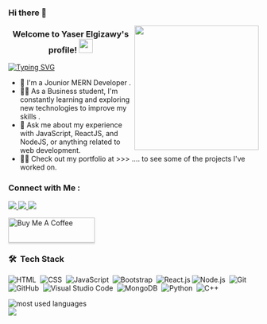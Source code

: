 ### Hi there 👋


<img width="250" align="right" src="https://c.tenor.com/_DOBjnGspYAAAAAM/code-coding.gif">

<h3 align="center">
  Welcome to Yaser Elgizawy's profile!
  <img src="https://media.giphy.com/media/hvRJCLFzcasrR4ia7z/giphy.gif" width="28">
</h3>

<!-- Typing SVG by DenverCoder1 - https://github.com/DenverCoder1/readme-typing-svg -->
[![Typing SVG](https://readme-typing-svg.demolab.com?font=Fira+Code&weight=500&pause=750&color=800080&center=true&vCenter=true&random=true&width=430&height=55&lines=++MERN+Developer;++Passionate+in+Programming+%F0%9F%91%93;++Always+learning+new+things+%F0%9F%90%B1%E2%80%8D%F0%9F%91%A4)](https://git.io/typing-svg)

- 🏢 I'm a Jounior MERN Developer .
- 👨‍💻 As a Business student, I'm constantly learning and exploring new technologies to improve my skills .
- 💬 Ask me about my experience with JavaScript, ReactJS, and NodeJS, or anything related to web development.
- 👨‍💻 Check out my portfolio at >>> .... to see some of the projects I've worked on.


### Connect with Me :

<a href="https://linkedin.com/in/yaserelgizawy" target="_blank">
  <img src="https://img.shields.io/badge/-Yaser%20Elgizawy-0077B5?style=for-the-badge&logo=Linkedin&logoColor=white" />
</a>
<a href="https://t.me/YaserElgizawy" target="_blank">
  <img src="https://img.shields.io/badge/-Yaser%20Elgizawy-0088cc?style=for-the-badge&logo=Telegram&logoColor=white" />
</a>
<a href="https://facebook.com/YaserElgizawy" target="_blank">
  <img src="https://img.shields.io/badge/-Yaser%20Elgizawy-1877f2?style=for-the-badge&logo=Facebook&logoColor=white" />
</a>


<a href="https://www.buymeacoffee.com/yaserelgizawy" target="_blank"><img src="https://cdn.buymeacoffee.com/buttons/v2/lato-orange.png" alt="Buy Me A Coffee" style="height: 50px !important;width: 174px !important;box-shadow: 0px 3px 2px 0px rgba(190, 190, 190, 0.5) !important;-webkit-box-shadow: 0px 3px 2px 0px rgba(190, 190, 190, 0.5) !important;" ></a>

### 🛠 &nbsp;Tech Stack
![HTML](https://img.shields.io/badge/-HTML-05122A?style=flat&logo=HTML5)&nbsp;
![CSS](https://img.shields.io/badge/-CSS-05122A?style=flat&logo=CSS3&logoColor=1572B6)&nbsp;
![JavaScript](https://img.shields.io/badge/-JavaScript-05122A?style=flat&logo=javascript)&nbsp;
![Bootstrap](https://img.shields.io/badge/-Bootstrap-05122A?style=flat&logo=bootstrap&logoColor=563D7C)&nbsp;
![React.js](https://img.shields.io/badge/-React-05122A?style=flat&logo=react)
![Node.js](https://img.shields.io/badge/-Node.js-05122A?style=flat&logo=node.js&logoColor=339933)&nbsp;
![Git](https://img.shields.io/badge/-Git-05122A?style=flat&logo=git)&nbsp;
![GitHub](https://img.shields.io/badge/-GitHub-05122A?style=flat&logo=github)&nbsp;
![Visual Studio Code](https://img.shields.io/badge/-Visual%20Studio%20Code-05122A?style=flat&logo=visual-studio-code&logoColor=007ACC)&nbsp;
![MongoDB](https://img.shields.io/badge/-MongoDB-05122A?style=flat&logo=MongoDB)&nbsp;
![Python](https://img.shields.io/badge/-Python%20-05122A?style=flat&logo=python)&nbsp;
![C++](https://img.shields.io/badge/-C++-05122A?style=flat&logo=c%2B%2B)





<img align="left" src="https://github-readme-stats.vercel.app/api/top-langs?username=yaserelgizawy&show_icons=true&locale=en&layout=compact&theme=radical" alt="most used languages" />
<br>
<a href="https://komarev.com/ghpvc/?username=yaserelgizawy&style=for-the-badge">
    <img src="https://komarev.com/ghpvc/?username=yaserelgizawy&style=for-the-badge">
</a>
